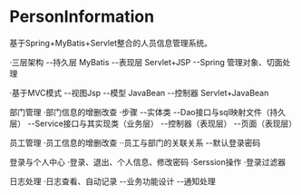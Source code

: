 # PersonInformation
基于Spring+MyBatis+Servlet整合的人员信息管理系统。


·三层架构
--持久层 MyBatis
--表现层 Servlet+JSP
--Spring 管理对象、切面处理

·基于MVC模式
--视图Jsp
--模型 JavaBean
--控制器 Servlet+JavaBean

部门管理
·部门信息的增删改查
·步骤
--实体类
--Dao接口与sql映射文件（持久层）
--Service接口与其实现类（业务层）
--控制器（表现层）
--页面（表现层）

员工管理
·员工信息的增删改查
··员工与部门的关联关系
--默认登录密码

登录与个人中心
·登录、退出、个人信息、修改密码
·Serssion操作
·登录过滤器

日志处理
·日志查看、自动记录
--业务功能设计
--通知处理
